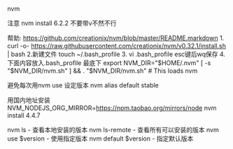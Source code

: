 nvm

注意 nvm install 6.2.2 不要带v不然不行

帮助: https://github.com/creationix/nvm/blob/master/README.markdown
1.
curl -o- https://raw.githubusercontent.com/creationix/nvm/v0.32.1/install.sh | bash
2.新建文件
touch ~/.bash_profile
3. vi .bash_profile  esc键后wq保存
4.下面内容放入.bash_profile 最底下
export NVM_DIR="$HOME/.nvm"
[ -s "$NVM_DIR/nvm.sh" ] && . "$NVM_DIR/nvm.sh" # This loads nvm

避免每次用nvm use 设定版本
nvm alias default stable

用国内地址安装
NVM_NODEJS_ORG_MIRROR=https://npm.taobao.org/mirrors/node nvm install 4.4.7

nvm ls - 查看本地安装的版本
nvm ls-remote - 查看所有可以安装的版本
nvm use $version - 使用指定版本
nvm default $version - 指定默认版本
